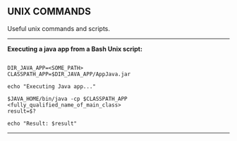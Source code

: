 UNIX COMMANDS
-----------------------------------------------------------------------

Useful unix commands and scripts.

-----------------------------------------------------------------------

**Executing a java app from a Bash Unix script:**

```

DIR_JAVA_APP=<SOME_PATH>
CLASSPATH_APP=$DIR_JAVA_APP/AppJava.jar

echo "Executing Java app..."

$JAVA_HOME/bin/java -cp $CLASSPATH_APP <fully_qualified_name_of_main_class>
result=$?

echo "Result: $result"

```

-----------------------------------------------------------------------